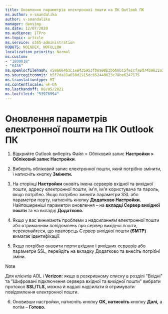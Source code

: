 ```yaml
---
title: Оновлення параметрів електронної пошти на ПК Outlook ПК
ms.author: v-smandalika
author: v-smandalika
manager: dansimp
ms.date: 12/07/2020
ms.audience: ITPro
ms.topic: article
ms.service: o365-administration
ROBOTS: NOINDEX, NOFOLLOW
localization_priority: Normal
ms.custom:
- "1800018"
- "6436"
ms.openlocfilehash: e586664b1c1e8435953fb8a98b2b5b6b15fe1cfa8d74b9622a257cb1751fc799
ms.sourcegitcommit: b5f7da89a650d2915dc652449623c78be6247175
ms.translationtype: MT
ms.contentlocale: uk-UA
ms.lasthandoff: 08/05/2021
ms.locfileid: "53976994"
---
```

# <a name="how-to-update-email-settings-in-outlook-for-pc"></a>Оновлення параметрів електронної пошти на ПК Outlook ПК

1. Відкрийте Outlook виберіть Файл > Обліковий запис **Настройки > Обліковий запис Настройки**.

2. Виберіть обліковий запис електронної пошти, який потрібно змінити, і натисніть кнопку **Змінити.** 

3. На сторінці **Настройки** оновіть імена серверів вхідної та вихідної пошти, адресу електронної пошти, ім'я, ім'я користувача та пароль, якщо потрібно. Якщо потрібно змінити параметри SSL або параметри порту, натисніть кнопку **Додатково Настройки**. Найпоширеніші параметри оновлення – на **вкладці Сервер вихідної пошти** та на вкладці **Додатково.**

4. Якщо у вас виникають проблеми з надсиланням електронної пошти або отриманням повідомлень про сервер вихідної пошти, переконайтеся, що прапорець Сервер вихідної пошти **(SMTP)** вимагає ідентифікації.

5. Якщо потрібно оновити порти вхідних і вихідних серверів або параметри SSL, перейдіть на вкладку Додатково та внесіть потрібні зміни. 

> [!NOTE]
> Для клієнтів AOL і **Verizon:** якщо в розкривному списку в  розділі "Вхідні" та "Шифровані підключення сервера вхідної та вихідної пошти" вибрати протокол **SSL/TLS,** можна й надалі надсилати й отримувати повідомлення електронної пошти.

6. Оновивши настройки, натисніть кнопку **OK, натисніть** кнопку **Далі,** а потім – **Готово.**


